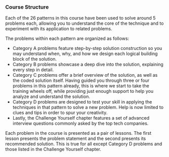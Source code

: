 ### Course Structure

Each of the 26 patterns in this course have been used to solve around 5 problems each, allowing you to understand the core of the technique and to experiment with its application to related problems.

The problems within each pattern are organized as follows:

- Category A problems feature step-by-step solution construction so you may understand when, why, and how we design each logical building block of the solution.
- Category B problems showcase a deep dive into the solution, explaining every step in detail.
- Category C problems offer a brief overview of the solution, as well as the coded solution itself. Having guided you through three or four problems in this pattern already, this is where we start to take the training wheels off, while providing just enough support to help you analyze and understand the solution.
- Category D problems are designed to test your skill in applying the techniques in that pattern to solve a new problem. Help is now limited to clues and tips in order to spur your creativity.
- Lastly, the Challenge Yourself chapter features a set of advanced interview questions commonly asked by the top tech companies.

Each problem in the course is presented as a pair of lessons. The first lesson presents the problem statement and the second presents its recommended solution. This is true for all except Category D problems and those listed in the Challenge Yourself chapter.
